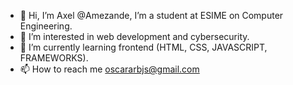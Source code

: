 - 👋 Hi, I’m Axel @Amezande, I’m a student at ESIME on Computer Engineering.
- 👀 I’m interested in web development and cybersecurity. 
- 🌱 I’m currently learning frontend (HTML, CSS, JAVASCRIPT, FRAMEWORKS).
- 📫 How to reach me oscararbjs@gmail.com
